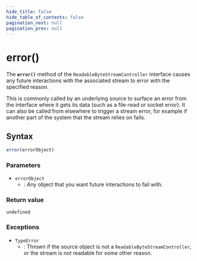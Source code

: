 ```yaml
---
hide_title: false
hide_table_of_contents: false
pagination_next: null
pagination_prev: null
---
```


# error()

The **`error()`** method of the `ReadableByteStreamController` interface causes any future interactions with the associated stream to error with the specified reason.

This is commonly called by an underlying source to surface an error from the interface where it gets its data (such as a file-read or socket error).
It can also be called from elsewhere to trigger a stream error, for example if another part of the system that the stream relies on fails.

## Syntax

```js
error(errorObject)
```

### Parameters

- `errorObject`
  - : Any object that you want future interactions to fail with.

### Return value

`undefined`

### Exceptions

- `TypeError`
  - : Thrown if the source object is not a `ReadableByteStreamController`, or the stream is not readable for some other reason.

